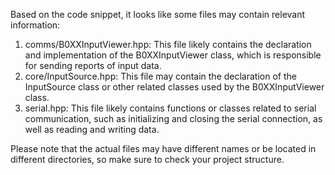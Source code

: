 Based on the code snippet, it looks like some files may contain relevant information:

1. comms/B0XXInputViewer.hpp: This file likely contains the declaration and implementation of the B0XXInputViewer class, which is responsible for sending reports of input data.
2. core/InputSource.hpp: This file may contain the declaration of the InputSource class or other related classes used by the B0XXInputViewer class.
3. serial.hpp: This file likely contains functions or classes related to serial communication, such as initializing and closing the serial connection, as well as reading and writing data.

Please note that the actual files may have different names or be located in different directories, so make sure to check your project structure.